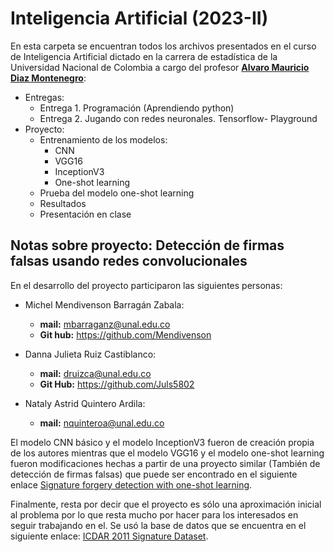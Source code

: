 # Inteligencia Artificial (2023-II)

En esta carpeta se encuentran todos los archivos presentados en el curso de Inteligencia Artificial dictado en la carrera de estadística de la Universidad Nacional de Colombia a cargo del profesor **[Alvaro Mauricio Diaz Montenegro](https://github.com/AprendizajeProfundo/Diplomado-Avanzado)**:

- Entregas:
  - Entrega 1. Programación (Aprendiendo python)
  - Entrega 2. Jugando con redes neuronales. Tensorflow- Playground
- Proyecto:   
  - Entrenamiento de los modelos:
    - CNN
    - VGG16
    - InceptionV3
    - One-shot learning
  - Prueba del modelo one-shot learning
  - Resultados
  - Presentación en clase

## Notas sobre proyecto: **Detección de firmas falsas usando redes convolucionales**

En el desarrollo del proyecto participaron las siguientes personas:

- Michel Mendivenson Barragán Zabala:
  - **mail:** mbarraganz@unal.edu.co
  - **Git hub:** https://github.com/Mendivenson

- Danna Julieta Ruiz Castiblanco:
  - **mail:** druizca@unal.edu.co
  - **Git Hub:** https://github.com/Juls5802

- Nataly Astrid Quintero Ardila:
  - **mail:** nquinteroa@unal.edu.co


El modelo CNN básico y el modelo InceptionV3 fueron de creación propia de los autores mientras que el modelo VGG16 y el modelo one-shot learning fueron modificaciones hechas a partir de una proyecto similar (También de detección de firmas falsas) que puede ser encontrado en el siguiente enlace [Signature forgery detection with one-shot learning](https://github.com/anuj0721/Signature-forgery-detection-with-one-shot-learning).

Finalmente, resta por decir que el proyecto es sólo una aproximación inicial al problema por lo que resta mucho por hacer para los interesados en seguir trabajando en el. Se usó la base de datos que se encuentra en el siguiente enlace: [ICDAR 2011 Signature Dataset](https://www.kaggle.com/datasets/robinreni/signature-verification-dataset).
